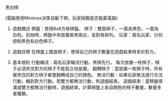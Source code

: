 黑白棋 

(電腦使用Minimax決策自動下棋，玩家挑戰是否能贏電腦)

1. 遊戲概述
棋盤：使用8x8方格棋盤。
棋子：雙面棋子，一面為黑色，一面為白色。初始時，棋盤中央放置兩黑兩白，呈對角排列。
玩家：兩名玩家，分別控制黑色和白色棋子。

2. 遊戲目標
在棋盤上擺放棋子，使得自己的棋子數量在遊戲結束時多於對方。

3. 基本規則
行動輪流：兩名玩家輪流行動，黑棋先行。
每次放置一枚棋子，棋子必須夾住對方的棋子不能孤立地放置。
翻轉棋子：當放置一枚棋子時，所有被夾住的對方棋子都會翻轉成自己的顏色。
無法行動：如果玩家無法進行合法行動，輪到對方行動。若雙方都無法行動，則遊戲結束。
遊戲結束：當棋盤填滿或雙方都無法行動時，遊戲結束。計算棋盤上各自顏色的棋子數量，數量多者獲勝。

